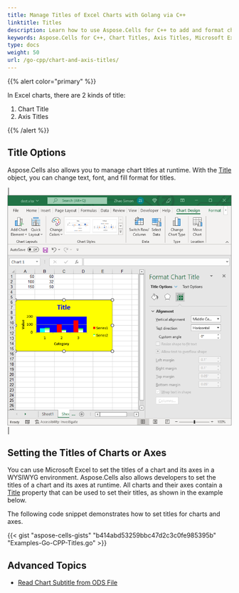 ```yaml
---
title: Manage Titles of Excel Charts with Golang via C++
linktitle: Titles
description: Learn how to use Aspose.Cells for C++ to add and format chart and axis titles in Microsoft Excel. Our guide will demonstrate how to set different types of titles, adjust their appearance, and modify axis titles for better data representation and clarity.
keywords: Aspose.Cells for C++, Chart Titles, Axis Titles, Microsoft Excel, Data Representation, Appearance.
type: docs
weight: 50
url: /go-cpp/chart-and-axis-titles/
---
```


{{% alert color="primary" %}}

In Excel charts, there are 2 kinds of title:
1. Chart Title 
1. Axis Titles

{{% /alert %}}

## **Title Options**
Aspose.Cells also allows you to manage chart titles at runtime. With the [Title](https://reference.aspose.com/cells/go-cpp/title/) object, you can change text, font, and fill format for titles.

|![todo:image_alt_text](chart_title.png)|

## **Setting the Titles of Charts or Axes**
You can use Microsoft Excel to set the titles of a chart and its axes in a WYSIWYG environment. Aspose.Cells also allows developers to set the titles of a chart and its axes at runtime. All charts and their axes contain a [Title](https://reference.aspose.com/cells/go-cpp/title/) property that can be used to set their titles, as shown in the example below.

The following code snippet demonstrates how to set titles for charts and axes.

{{< gist "aspose-cells-gists" "b414abd53259bbc47d2c3c0fe985395b" "Examples-Go-CPP-Titles.go" >}}
## **Advanced Topics**
- [Read Chart Subtitle from ODS File](/cells/cpp/read-chart-subtitle-from-ods-file/)